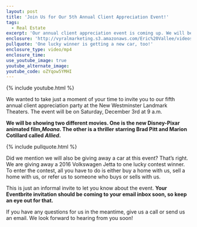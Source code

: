 ```yaml
---
layout: post
title: 'Join Us for Our 5th Annual Client Appreciation Event!'
tags:
  - Real Estate
excerpt: 'Our annual client appreciation event is coming up. We will be showing two great new movies and giving away a new car!'
enclosure: 'http://vyralmarketing.s3.amazonaws.com/Eric%20Vallee/videos/Join%20Us%20for%20Our%204th%20Annual%20Client%20Appreciation%20Event%21.mp4'
pullquote: 'One lucky winner is getting a new car, too!'
enclosure_type: video/mp4
enclosure_time:
use_youtube_image: true
youtube_alternate_image:
youtube_code: oZYqow5YMHI
---
```



{% include youtube.html %}

We wanted to take just a moment of your time to invite you to our fifth annual client appreciation party at the New Westminster Landmark Theaters. The event will be on Saturday, December 3rd at 9 a.m.

**We will be showing two different movies. One is the new Disney-Pixar animated film,*****Moana*****. The other is a thriller starring Brad Pitt and Marion Cotillard called *Allied*.**

{% include pullquote.html %}

Did we mention we will also be giving away a car at this event? That’s right. We are giving away a 2016 Volkswagen Jetta to one lucky contest winner. To enter the contest, all you have to do is either buy a home with us, sell a home with us, or refer us to someone who buys or sells with us.

This is just an informal invite to let you know about the event. **Your Eventbrite invitation should be coming to your email inbox soon, so keep an eye out for that.**

If you have any questions for us in the meantime, give us a call or send us an email. We look forward to hearing from you soon!